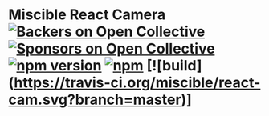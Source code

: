 # Miscible React Camera [![Backers on Open Collective](https://opencollective.com/miscible-react-cam/backers/badge.svg)](#backers) [![Sponsors on Open Collective](https://opencollective.com/miscible-react-cam/sponsors/badge.svg)](#sponsors) [![npm version](https://badge.fury.io/js/miscible-react-cam.svg)](https://badge.fury.io/js/miscible-react-cam) [![npm](https://img.shields.io/npm/dt/miscible-react-cam.svg?style=flat-square)](https://www.npmjs.com/package/miscible-react-cam) [![build] (https://travis-ci.org/miscible/react-cam.svg?branch=master)]

